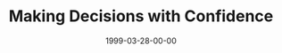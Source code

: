 ---
layout: message
category: message
series: "Cliff Notes for Real Life"
title: "Making Decisions with Confidence"
date: 1999-03-28-00-00
message_id: 401
---